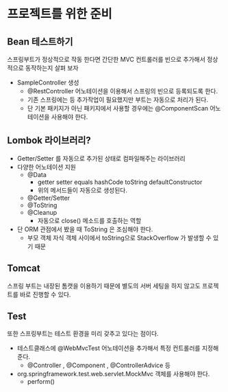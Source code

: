 # 프로젝트를 위한 준비

## Bean 테스트하기
스프링부트가 정상적으로 작동 한다면 간단한 MVC 컨트롤러를 빈으로 추가해서 정상적으로 동작하는지 살펴 보자 
- SampleController 생성
    - @RestController 어노테이션을 이용해서 스프링의 빈으로 등록되도록 한다.
    - 기존 스프링에는 <component-scan> 등 추가작업이 필요했지만 부트는 자동으로 처리가 된다.
    - 단 기본 패키지가 아닌 패키지에서 사용할 경우에는 @ComponentScan 어노테이션을 사용해야 한다.


## Lombok 라이브러리?
- Getter/Setter 를 자동으로 추가된 상태로 컴파일해주는 라이브러리
- 다양한 어노테이션 지원
    - @Data
        - getter setter equals hashCode toString defaultConstructor 
        - 위의 메서드들이 자동으로 생성된다.
    - @Getter/Setter
    - @ToString
    - @Cleanup 
        - 자동으로 close() 메소드를 호출하는 역할
- 단 ORM 관점에서 봤을 때 ToString 은 조심해야 한다.
    - 부모 객체 자식 객체 사이에서 toString으로 StackOverflow 가 발생할 수 있기 때문

## Tomcat 
스프링 부트는 내장된 톰캣을 이용하기 때문에 별도의 서버 세팅을 하지 않고도 프로젝트를 바로 진행할 수 있다.

## Test
또한 스프링부트는 테스트 환경을 미리 갖추고 있다는 점이다. 
- 테스트클래스에 @WebMvcTest 어노테이션을 추가해서 특정 컨트롤러를 지정해준다.
    - @Controller , @Component  , @ControllerAdvice 등
- org.springframework.test.web.servlet.MockMvc 객체를 사용해야 한다.
    - perform()


